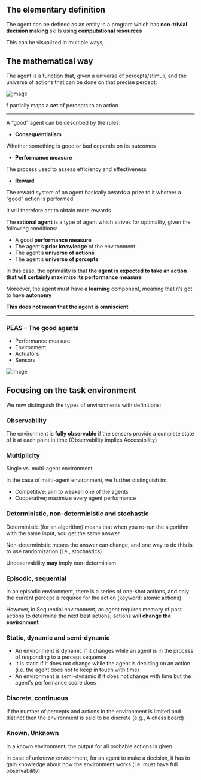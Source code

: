 ## The elementary definition

The agent can be defined as an entity in a program which has **non-trivial decision making** skills using **computational resources**

This can be visualized in multiple ways,

## The mathematical way 

The agent is a function that, given a universe of percepts/stimuli, and the universe of actions that can be done on that precise percept:

![image](../pictures/1.png)

f partially maps a **set** of percepts to an action

-------

A “good” agent can be described by the rules:

- **Consequentialism**

Whether something is good or bad depends on its outcomes

- **Performance measure**

The process used to assess efficiency and effectiveness 

- **Reward**

The reward system of an agent basically awards a prize to it whether a “good” action is performed

It will therefore act to obtain more rewards

The **rational agent** is a type of agent which strives for optimality, given the following conditions:

- A good **performance measure**
- The agent’s **prior knowledge** of the environment
- The agent’s **universe of actions** 
- The agent’s **universe of percepts**

In this case, the optimality is that **the agent is expected to take an action that will certainly maximize its performance measure**

Moreover, the agent must have a **learning** component, meaning that it’s got to have **autonomy**

**This does not mean that the agent is omniscient**

-----

### PEAS – The good agents

- Performance measure
- Environment
- Actuators
- Sensors

![image](../pictures/2.png)

## Focusing on the task environment

We now distinguish the types of environments with definitions:

### Observability

The environment is **fully observable** if the sensors provide a complete state of it at each point in time (Observability implies Accessibility)

### Multiplicity

Single vs. multi-agent environment

In the case of multi-agent environment, we further distinguish in:

- Competitive; aim to weaken one of the agents
- Cooperative; maximize every agent performance

### Deterministic, non-deterministic and stochastic

Deterministic (for an algorithm) means that when you re-run the algorithm with the same input, you get the same answer

Non-deterministic means the answer can change, and one way to do this is to use randomization (i.e., stochastics)

Unobservability **may** imply non-determinism

### Episodic, sequential

In an episodic environment, there is a series of one-shot actions, and only the current percept is required for the action (keyword: atomic actions)

However, in Sequential environment, an agent requires memory of past actions to determine the next best actions; actions **will change the environment**

### Static, dynamic and semi-dynamic

  - An environment is dynamic if it changes while an agent is in the process of responding to a percept sequence
  - It is static if it does not change while the agent is deciding on an action (i.e. the agent does not to keep in touch with time)
  - An environment is semi-dynamic if it does not change with time but the agent's performance score does

### Discrete, continuous

If the number of percepts and actions in the environment is limited and distinct then the environment is said to be discrete (e.g., A chess board)

### Known, Unknown 

In a known environment, the output for all probable actions is given

In case of unknown environment, for an agent to make a decision, it has to gain knowledge about how the environment works (i.e. must have full observability)
